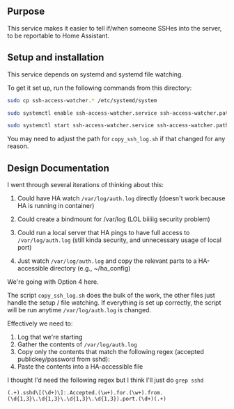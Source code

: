 ## Purpose

This service makes it easier to tell if/when someone SSHes into the server, to
be reportable to Home Assistant.


## Setup and installation

This service depends on systemd and systemd file watching.


To get it set up, run the following commands from this directory:


```bash
sudo cp ssh-access-watcher.* /etc/systemd/system

sudo systemctl enable ssh-access-watcher.service ssh-access-watcher.path

sudo systemctl start ssh-access-watcher.service ssh-access-watcher.path
```

You may need to adjust the path for `copy_ssh_log.sh` if that changed for any
reason.






## Design Documentation


I went through several iterations of thinking about this:

1. Could have HA watch `/var/log/auth.log` directly (doesn't work because HA
   is running in container)

2. Could create a bindmount for /var/log (LOL biiiiig security problem)

3. Could run a local server that HA pings to have full access to
   `/var/log/auth.log` (still kinda security, and unnecessary usage of local
   port)

4. Just watch `/var/log/auth.log` and copy the relevant parts to a
   HA-accessible directory (e.g., ~/ha_config)



We're going with Option 4 here.


The script `copy_ssh_log.sh` does the bulk of the work, the other files just
handle the setup / file watching. If everything is set up correctly, the script will be run anytime `/var/log/auth.log` is changed.


Effectively we need to:

1. Log that we're starting
2. Gather the contents of `/var/log/auth.log`
3. Copy only the contents that match the following regex (accepted
   publickey/password from sshd):
4. Paste the contents into a HA-accessible file




I thought I'd need the following regex but I think I'll just do `grep sshd`

```
(.+).sshd\[(\d+)\]:.Accepted.(\w+).for.(\w+).from.(\d{1,3}\.\d{1,3}\.\d{1,3}\.\d{1,3}).port.(\d+)(.+)
```
